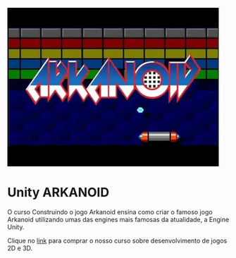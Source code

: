 ![ARKANOID](https://github.com/dfilitto/UnityArkanoid/blob/master/arkanoid.jpg)
# Unity ARKANOID

O curso Construindo o jogo Arkanoid ensina como criar o famoso jogo Arkanoid utilizando umas das engines mais famosas da atualidade, a Engine Unity.


Clique no [link](http://desenvolvedordejogos.dfilitto.com.br/) para comprar o nosso curso sobre desenvolvimento de jogos 2D e 3D.
